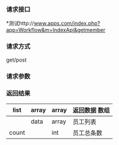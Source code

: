 ### **请求接口**
*测试http://www.apps.com/index.php?app=Workflow&m=IndexApi&getmember

### **请求方式**
get/post

### **请求参数**




### **返回结果**
|list|array | array | 返回数据 数组|
|----|----|----|-----|
||data|array|员工列表|
|count||int|员工总条数|

